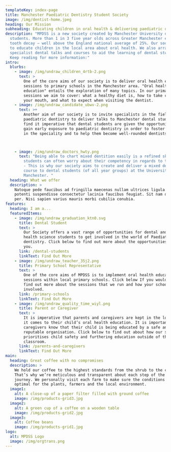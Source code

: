 ```yaml
---
templateKey: index-page
title: Manchester Paediatric Dentistry Student Society
image: /img/dentist-home.jpeg
heading: Our Mission
subheading: Educating children in oral health & delivering paediatric dental education
description: "MPDSS is a new society created by Manchester University dental
  students. More than 1 in 3 five year olds across Greater Manchester experience
  tooth decay – well above the England national average of 25%. Our society aims
  to educate children in the local area about oral health. We also arrange
  specialist dental talks and courses to aid the learning of dental students.
  Keep reading for more information:"
intro:
  blurbs:
    - image: /img/undraw_children_4rtb-2.png
      text: >
        One of the core aims of our society is to deliver oral health education
        sessions to primary schools in the Manchester area. "Oral health
        education" entails the exploration of many topics. In our primary school
        sessions we aim to cover: what a healthy diet is, how to take care of
        your mouth, and what to expect when visiting the dentist.
    - image: /img/undraw_candidate_ubwv-2.png
      text: >+
        Another aim of our society is to invite specialists in the field of
        paediatric dentistry to deliver talks to Manchester dental students. We
        find it imperative that dental students are given the opportunity to
        gain early exposure to paediatric dentistry in order to foster interest
        in the speciality and to help them become well-rounded dentists.   



    - image: /img/undraw_doctors_hwty.png
      text: "Being able to chart mixed dentition easily is a refined skill and dental
        students can often worry about their competency in regards to this task.
        - This is why our society aims to create and deliver a mixed dentition
        course to dental students (of all year groups) at the University of
        Manchester. "
  heading: What we offer
  description: >
    Natoque pede faucibus ad fringilla maecenas nullam ultrices ligula. Pede
    potenti suspendisse consectetur lacinia faucibus feugiat. Sit nam dui felis
    per. Nisi sapien varius mauris morbi cubilia conubia.
features:
  heading: I am a...
  featuredItems:
    - image: /img/undraw_graduation_ktn0.svg
      title: Dental Student
      text: >
        Our Society offers a vast range of opportunities for dental and oral
        health science students to get involved in the world of Paediatric
        dentistry. Click below to find out more about the opportunities open to
        you.
      link: /dental-students
      linkText: Find Out More
    - image: /img/undraw_teacher_35j2.png
      title: Primary School Representative
      text: >
        One of the core aims of MPDSS is to implement oral health education
        sessions within local primary schools. Click below If you would like to
        find out more about the sessions that we run and how your school can get
        involved.  
      link: /primary-schools
      linkText: Find Out More
    - image: /img/undraw_quality_time_wiyl.png
      title: Parent or Caregiver
      text: >
        It is imperative that parents and caregivers are kept in the loop when
        it comes to their child’s oral health education. It is important that
        caregivers know that their child is being educated by a safe and
        reputable organisation. Click below to find out about how our society
        prioritises child safety and furthering education outside of the
        classroom.
      link: /parents-and-caregivers
      linkText: Find Out More
main:
  heading: Great coffee with no compromises
  description: >
    We hold our coffee to the highest standards from the shrub to the cup.
    That’s why we’re meticulous and transparent about each step of the coffee’s
    journey. We personally visit each farm to make sure the conditions are
    optimal for the plants, farmers and the local environment.
  image1:
    alt: A close-up of a paper filter filled with ground coffee
    image: /img/products-grid3.jpg
  image2:
    alt: A green cup of a coffee on a wooden table
    image: /img/products-grid2.jpg
  image3:
    alt: Coffee beans
    image: /img/products-grid1.jpg
logo:
  alt: MPDSS Logo
  image: /img/orgtrans.png
---
```

